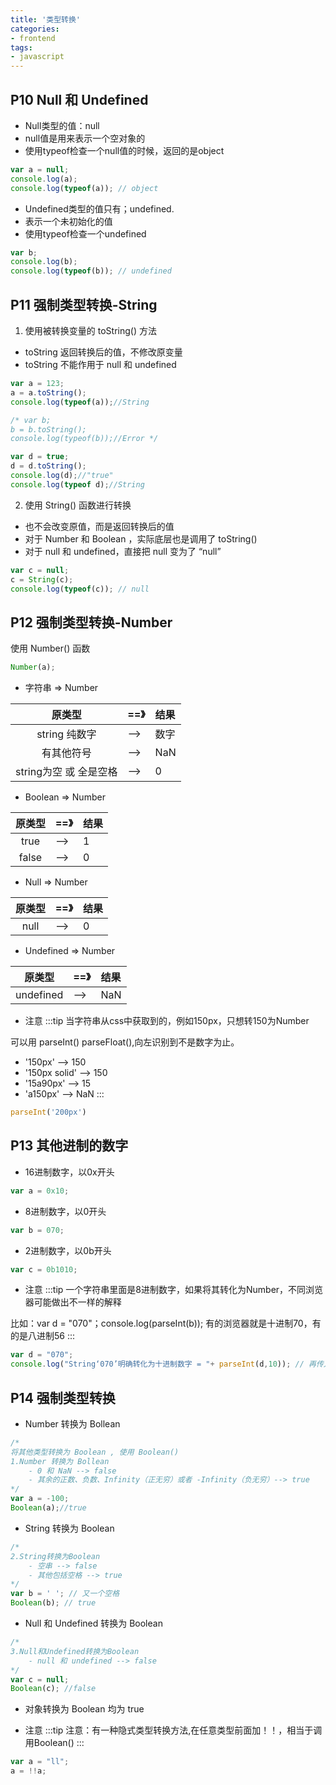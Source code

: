 ```yaml
---
title: '类型转换'
categories:
- frontend
tags:
- javascript
---
```


## P10 Null 和 Undefined
* Null类型的值：null
* null值是用来表示一个空对象的
* 使用typeof检查一个null值的时候，返回的是object
```js
var a = null;
console.log(a);
console.log(typeof(a)); // object
```
* Undefined类型的值只有；undefined.
* 表示一个未初始化的值
* 使用typeof检查一个undefined
```js
var b;
console.log(b);
console.log(typeof(b)); // undefined
```

## P11 强制类型转换-String
1. 使用被转换变量的 toString() 方法
* toString 返回转换后的值，不修改原变量
* toString 不能作用于 null 和 undefined
```js
var a = 123;
a = a.toString();
console.log(typeof(a));//String

/* var b;
b = b.toString();
console.log(typeof(b));//Error */

var d = true;
d = d.toString();
console.log(d);//"true"
console.log(typeof d);//String
```

2. 使用 String() 函数进行转换
* 也不会改变原值，而是返回转换后的值
* 对于 Number 和 Boolean ，实际底层也是调用了 toString()
* 对于 null 和 undefined，直接把 null 变为了 “null” 
```js
var c = null;
c = String(c);
console.log(typeof(c)); // null
```

## P12 强制类型转换-Number

使用 Number() 函数
```js
Number(a);
```

* 字符串 => Number

|原类型|==》|结果|
|:----:|:----|:----|
|string 纯数字|-->|数字|
|有其他符号|-->|NaN|
|string为空 或 全是空格|-->|0|

* Boolean => Number

|原类型|==》|结果|
|:----:|:----|:----|
|true|-->|1|
|false|-->|0|

* Null => Number

|原类型|==》|结果|
|:----:|:----|:----|
|null|-->|0|

* Undefined => Number

|原类型|==》|结果|
|:----:|:----|:----|
|undefined|-->|NaN|

* 注意
:::tip
当字符串从css中获取到的，例如150px，只想转150为Number

可以用 parseInt() parseFloat(),向左识别到不是数字为止。
- '150px' --> 150
- '150px solid' --> 150
- '15a90px' --> 15
- 'a150px' --> NaN 
:::
```js
parseInt('200px')
```

## P13 其他进制的数字
* 16进制数字，以0x开头
```js
var a = 0x10;
```

* 8进制数字，以0开头
```js
var b = 070;
```

* 2进制数字，以0b开头
```js
var c = 0b1010;
```

* 注意
:::tip
一个字符串里面是8进制数字，如果将其转化为Number，不同浏览器可能做出不一样的解释

比如：var d = "070"；console.log(parseInt(b)); 有的浏览器就是十进制70，有的是八进制56
:::
```js
var d = "070";
console.log("String‘070’明确转化为十进制数字 = "+ parseInt(d,10)); // 再传入一个参数指定转换为10进制。
```

## P14 强制类型转换
*  Number 转换为 Bollean

```js
/*
将其他类型转换为 Boolean , 使用 Boolean()
1.Number 转换为 Bollean
    - 0 和 NaN --> false
    - 其余的正数、负数、Infinity（正无穷）或者 -Infinity（负无穷）--> true
*/
var a = -100;
Boolean(a);//true
```

* String 转换为 Boolean

```js
/*
2.String转换为Boolean
    - 空串 --> false
    - 其他包括空格 --> true
*/
var b = ' '; // 又一个空格
Boolean(b); // true
```

* Null 和 Undefined 转换为 Boolean
```js
/*
3.Null和Undefined转换为Boolean
    - null 和 undefined --> false 
*/
var c = null;
Boolean(c); //false
```

* 对象转换为 Boolean 均为 true

* 注意
:::tip
注意：有一种隐式类型转换方法,在任意类型前面加！！，相当于调用Boolean()
:::
```js
var a = "ll";
a = !!a; 
```